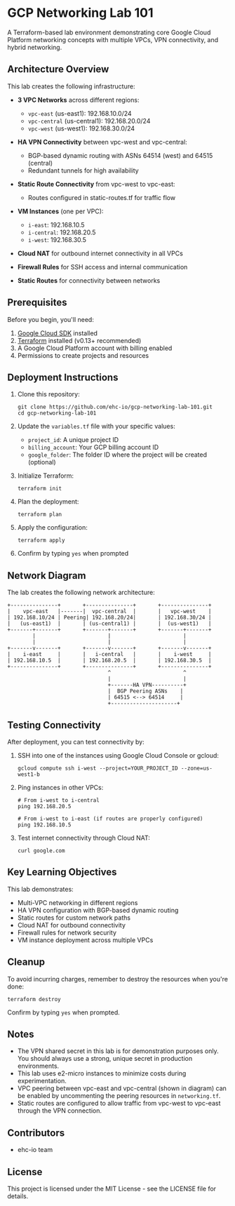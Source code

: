 # GCP Networking Lab 101

A Terraform-based lab environment demonstrating core Google Cloud Platform networking concepts with multiple VPCs, VPN connectivity, and hybrid networking.

## Architecture Overview

This lab creates the following infrastructure:

* **3 VPC Networks** across different regions:
  * `vpc-east` (us-east1): 192.168.10.0/24
  * `vpc-central` (us-central1): 192.168.20.0/24
  * `vpc-west` (us-west1): 192.168.30.0/24

* **HA VPN Connectivity** between vpc-west and vpc-central:
  * BGP-based dynamic routing with ASNs 64514 (west) and 64515 (central)
  * Redundant tunnels for high availability
  
* **Static Route Connectivity** from vpc-west to vpc-east:
  * Routes configured in static-routes.tf for traffic flow

* **VM Instances** (one per VPC):
  * `i-east`: 192.168.10.5
  * `i-central`: 192.168.20.5
  * `i-west`: 192.168.30.5

* **Cloud NAT** for outbound internet connectivity in all VPCs

* **Firewall Rules** for SSH access and internal communication

* **Static Routes** for connectivity between networks

## Prerequisites

Before you begin, you'll need:

1. [Google Cloud SDK](https://cloud.google.com/sdk/docs/install) installed
2. [Terraform](https://www.terraform.io/downloads.html) installed (v0.13+ recommended)
3. A Google Cloud Platform account with billing enabled
4. Permissions to create projects and resources

## Deployment Instructions

1. Clone this repository:
   ```
   git clone https://github.com/ehc-io/gcp-networking-lab-101.git
   cd gcp-networking-lab-101
   ```

2. Update the `variables.tf` file with your specific values:
   * `project_id`: A unique project ID
   * `billing_account`: Your GCP billing account ID
   * `google_folder`: The folder ID where the project will be created (optional)

3. Initialize Terraform:
   ```
   terraform init
   ```

4. Plan the deployment:
   ```
   terraform plan
   ```

5. Apply the configuration:
   ```
   terraform apply
   ```

6. Confirm by typing `yes` when prompted

## Network Diagram

The lab creates the following network architecture:

```
+---------------+       +---------------+       +---------------+
|    vpc-east   |-------|  vpc-central  |       |   vpc-west    |
| 192.168.10/24 | Peering| 192.168.20/24|       | 192.168.30/24 |
|   (us-east1)  |       | (us-central1) |       |  (us-west1)   |
+-------+-------+       +-------+-------+       +-------+-------+
        |                       |                       |
        |                       |                       |
+-------v-------+       +-------v-------+       +-------v-------+
|    i-east     |       |   i-central   |       |    i-west     |
| 192.168.10.5  |       | 192.168.20.5  |       | 192.168.30.5  |
+---------------+       +---------------+       +---------------+
                                ^                       ^
                                |                       |
                                +-------HA VPN----------+
                                |  BGP Peering ASNs    |
                                | 64515 <--> 64514     |
                                +---------------------+
```

## Testing Connectivity

After deployment, you can test connectivity by:

1. SSH into one of the instances using Google Cloud Console or gcloud:
   ```
   gcloud compute ssh i-west --project=YOUR_PROJECT_ID --zone=us-west1-b
   ```

2. Ping instances in other VPCs:
   ```
   # From i-west to i-central
   ping 192.168.20.5
   
   # From i-west to i-east (if routes are properly configured)
   ping 192.168.10.5
   ```

3. Test internet connectivity through Cloud NAT:
   ```
   curl google.com
   ```

## Key Learning Objectives

This lab demonstrates:

* Multi-VPC networking in different regions
* HA VPN configuration with BGP-based dynamic routing
* Static routes for custom network paths
* Cloud NAT for outbound connectivity
* Firewall rules for network security
* VM instance deployment across multiple VPCs

## Cleanup

To avoid incurring charges, remember to destroy the resources when you're done:

```
terraform destroy
```

Confirm by typing `yes` when prompted.

## Notes

* The VPN shared secret in this lab is for demonstration purposes only. You should always use a strong, unique secret in production environments.
* This lab uses e2-micro instances to minimize costs during experimentation.
* VPC peering between vpc-east and vpc-central (shown in diagram) can be enabled by uncommenting the peering resources in `networking.tf`.
* Static routes are configured to allow traffic from vpc-west to vpc-east through the VPN connection.

## Contributors

- ehc-io team

## License

This project is licensed under the MIT License - see the LICENSE file for details.